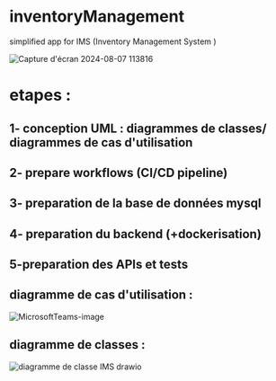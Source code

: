 # inventoryManagement
simplified app for  IMS (Inventory Management System )

![Capture d'écran 2024-08-07 113816](https://github.com/user-attachments/assets/9a072119-884c-4c31-b655-19836663a2f6)

# etapes :
## 1- conception UML : diagrammes de classes/ diagrammes de cas d'utilisation 
## 2- prepare workflows (CI/CD pipeline)
## 3- preparation de la base de données mysql 
## 4- preparation du backend (+dockerisation)
## 5-preparation des APIs et tests 


## diagramme de cas d'utilisation : 
![MicrosoftTeams-image](https://github.com/user-attachments/assets/7f751ed1-2425-4431-aba5-c01921bd1453)

## diagramme de classes :

![diagramme de classe IMS drawio](https://github.com/user-attachments/assets/68db6554-85a8-49f8-80f5-528b0b1680f8)


